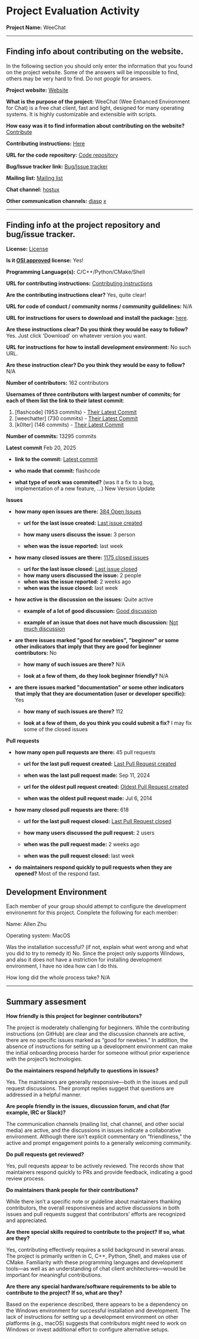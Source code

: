 # Project Evaluation Activity



__Project Name:__  WeeChat


---

## Finding info about contributing on the website.

In the following section you should only enter the information that you
found on the project website. Some of the answers will be impossible to find, others
may be very hard to find. Do not _google_ for answers.

__Project website:__ [Website](https://weechat.org)


__What is the purpose of the project:__ WeeChat (Wee Enhanced Environment for Chat) is a free chat client, fast and light, designed for many operating systems.
It is highly customizable and extensible with scripts.


__How easy was it to find information about contributing on the website?__ [Contribute](https://github.com/weechat/weechat/blob/main/CONTRIBUTING.md#semantic-versioning)


__Contributing instructions:__ [Here](https://github.com/weechat/weechat/blob/main/CONTRIBUTING.md#semantic-versioning) 

__URL for the code repository:__ [Code repository](https://github.com/weechat/weechat/tree/main)

__Bug/Issue tracker link:__ [Bug/Issue tracker](https://github.com/weechat/weechat/issues)

__Mailing list:__ [Mailing list](https://weechat.org/about/support/)

__Chat channel:__ [hostux](https://hostux.social/@weechat)

__Other communication channels:__ [diasp](https://diasp.eu/u/weechat)
[x](https://x.com/WeeChatClient)


---

## Finding info at the project repository and bug/issue tracker.

__License:__ [License](https://github.com/weechat/weechat?tab=GPL-3.0-1-ov-file)

__Is it [OSI approved](https://opensource.org/licenses/alphabetical) license:__ Yes!

__Programming Language(s):__ C/C++/Python/CMake/Shell

__URL for contributing instructions:__ [Contributing instructions](https://github.com/weechat/weechat/blob/main/CONTRIBUTING.md#semantic-versioning)

__Are the contributing instructions clear?__ Yes, quite clear!


__URL for code of conduct / community norms / community guildelines:__ N/A

__URL for instructions for users to download and install the package:__  [here](https://weechat.org/download/). 


__Are these instructions clear? Do you think they would be easy to follow?__ Yes. Just click 'Download' on whatever version you want.


__URL for instructions for how to install development environment:__ No such URL.


__Are these instruction clear? Do you think they would be easy to follow?__ N/A


__Number of contributors:__ 162 contributors


__Usernames of three contributors with largest number of commits; for
each of them list the link to their latest commit__:

1. [flashcode] (1953 commits) - [Their Latest Commit](https://github.com/weechat/weechat/commit/f7cf044f334ef294a6294e63813991b6b8aa180f)
1. [weechatter] (730 commits) - [Their Latest Commit](https://github.com/weechat/weechat/commit/19d84e975ec6064cbe7e265d6b5c8660d7e8b444)
1. [k0lter] (146 commits) - [Their Latest Commit](https://github.com/weechat/weechat/commit/5bf02429fb8f724bc906d11eaaf2a5c3b1b06d07)


__Number of commits:__ 13295 commits

__Latest commit__ Feb 20, 2025

- __link to the commit:__ [Latest commit](https://github.com/weechat/weechat/commit/f7cf044f334ef294a6294e63813991b6b8aa180f)

- __who made that commit:__ flashcode

- __what type of work was commited?__ (was it a fix to a bug, implementation of a new feature, ...) New Version Update


__Issues__

- __how many open issues are there:__ [384 Open Issues](https://github.com/weechat/weechat/issues)

    - __url for the last issue created:__ [Last issue created](https://github.com/weechat/weechat/issues/2236)

    - __how many users discuss the issue:__ 3 person
    
    - __when was the issue reported:__ last week
    

- __how many closed issues are there:__ [1175 closed issues](https://github.com/weechat/weechat/issues?q=is%3Aissue%20state%3Aclosed)
    - __url for the last issue closed:__ [Last issue closed](https://github.com/weechat/weechat/issues/2235)
    - __how many users discussed the issue:__ 2 people
    - __when was the issue reported:__ 2 weeks ago
    - __when was the issue closed:__ last week

- __how active is the discussion on the issues:__ Quite active

    - __example of a lot of good discussion:__ [Good discussion](https://github.com/weechat/weechat/issues/369)
    
    - __example of an issue that does not have much discussion:__ [Not much discussion](https://github.com/weechat/weechat/issues/2026)



- __are there issues marked "good for newbies", "beginner" or some other indicators that imply that they are good for beginner contributors:__ No

    - __how many of such issues are there?__ N/A
    
    - __look at a few of them, do they look beginner friendly?__ N/A



- __are there issues marked "documentation" or some other indicators that imply that they are documentation (user or developer specific):__ Yes

    - __how many of such issues are there?__ 112
    
    - __look at a few of them, do you think you could submit a fix?__ I may fix some of the closed issues



__Pull requests__

- __how many open pull requests are there:__ 45 pull requests

    - __url for the last pull request created:__ [Last Pull Request created](https://github.com/weechat/weechat/pull/2185)
    
    - __when was the last pull request made:__ Sep 11, 2024

    - __url for the oldest pull request created:__ [Oldest Pull Request created](https://github.com/weechat/weechat/pull/121)
    
    - __when was the oldest pull request made:__ Jul 6, 2014

- __how many closed pull requests are there:__ 618

    - __url for the last pull request closed:__ [Last Pull Request closed](https://github.com/weechat/weechat/pull/2234)
    
    - __how many users discussed the pull request:__ 2 users
    
    - __when was the pull request made:__  2 weeks ago
    
    - __when was the pull request closed:__ last week
    

- __do maintainers respond quickly to pull requests when they are opened?__ Most of the respond fast.


## Development Environment 

Each member of your group should attempt to configure the development environemnt 
for this project. Complete the following for each member:

Name: Allen Zhu

Operating system: MacOS

Was the installation successful? (if not, explain what went wrong and 
what you did to try to remedy it) No. Since the project only supports Windows, and also it does not have a instriction for installing development environment, I have no idea how can I do this.

How long did the whole process take? N/A


---


## Summary assesment
__How friendly is this project for beginner contributors?__

The project is moderately challenging for beginners. While the contributing instructions (on GitHub) are clear and the discussion channels are active, there are no specific issues marked as “good for newbies.” In addition, the absence of instructions for setting up a development environment can make the initial onboarding process harder for someone without prior experience with the project’s technologies.

__Do the maintainers respond helpfully to questions in issues?__

Yes. The maintainers are generally responsive—both in the issues and pull request discussions. Their prompt replies suggest that questions are addressed in a helpful manner.

__Are people friendly in the issues, discussion forum, and chat (for example, IRC or Slack)?__

The communication channels (mailing list, chat channel, and other social media) are active, and the discussions in issues indicate a collaborative environment. Although there isn’t explicit commentary on “friendliness,” the active and prompt engagement points to a generally welcoming community.

__Do pull requests get reviewed?__

Yes, pull requests appear to be actively reviewed. The records show that maintainers respond quickly to PRs and provide feedback, indicating a good review process.

__Do maintainers thank people for their contributions?__

While there isn’t a specific note or guideline about maintainers thanking contributors, the overall responsiveness and active discussions in both issues and pull requests suggest that contributors’ efforts are recognized and appreciated.

__Are there special skills required to contribute to the project? If so, what are they?__

Yes, contributing effectively requires a solid background in several areas. The project is primarily written in C, C++, Python, Shell, and makes use of CMake. Familiarity with these programming languages and development tools—as well as an understanding of chat client architectures—would be important for meaningful contributions.

__Are there any special hardware/software requirements to be able to contribute to the project? If so, what are they?__

Based on the experience described, there appears to be a dependency on the Windows environment for successful installation and development. The lack of instructions for setting up a development environment on other platforms (e.g., macOS) suggests that contributors might need to work on Windows or invest additional effort to configure alternative setups.